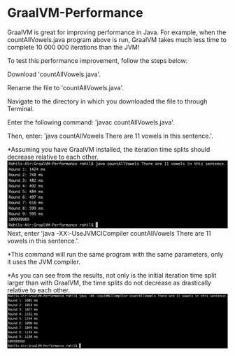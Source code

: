 # GraalVM-Performance
GraalVM is great for improving performance in Java. For example, when the countAllVowels.java program above is run, GraalVM takes much less time to complete 10 000 000 iterations than the JVM!


To test this performance improvement, follow the steps below:

Download 'countAllVowels.java'.

Rename the file to 'countAllVowels.java'.

Navigate to the directory in which you downloaded the file to through Terminal.

Enter the following command: 'javac countAllVowels.java'.

Then, enter: 'java countAllVowels There are 11 vowels in this sentence.'.

*Assuming you have GraalVM installed, the iteration time splits should decrease relative to each other.
![GraalVM-Test](GraalVM-Test.png)
Next, enter 'java -XX:-UseJVMCICompiler countAllVowels There are 11 vowels in this sentence.'.

*This command will run the same program with the same parameters, only it uses the JVM compiler.

*As you can see from the results, not only is the initial iteration time split larger than with GraalVM, the time splits do not decrease as drastically relative to each other.
![JVM-Test](JVM-Test.png)
